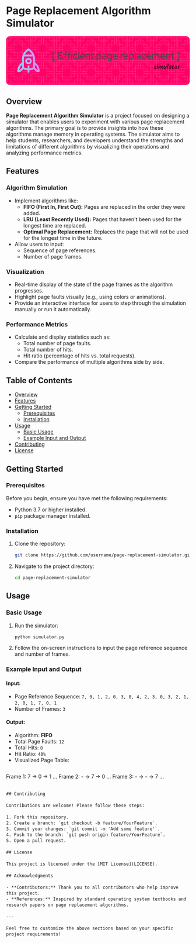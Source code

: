 # Page Replacement Algorithm Simulator

![Project Banner](./github-header-image.png)

## Overview

**Page Replacement Algorithm Simulator** is a project focused on designing a simulator that enables users to experiment with various page replacement algorithms. The primary goal is to provide insights into how these algorithms manage memory in operating systems. The simulator aims to help students, researchers, and developers understand the strengths and limitations of different algorithms by visualizing their operations and analyzing performance metrics.

## Features

### Algorithm Simulation

- Implement algorithms like:
  - **FIFO (First In, First Out):** Pages are replaced in the order they were added.
  - **LRU (Least Recently Used):** Pages that haven't been used for the longest time are replaced.
  - **Optimal Page Replacement:** Replaces the page that will not be used for the longest time in the future.
- Allow users to input:
  - Sequence of page references.
  - Number of page frames.

### Visualization

- Real-time display of the state of the page frames as the algorithm progresses.
- Highlight page faults visually (e.g., using colors or animations).
- Provide an interactive interface for users to step through the simulation manually or run it automatically.

### Performance Metrics

- Calculate and display statistics such as:
  - Total number of page faults.
  - Total number of hits.
  - Hit ratio (percentage of hits vs. total requests).
- Compare the performance of multiple algorithms side by side.

## Table of Contents

- [Overview](#overview)
- [Features](#features)
- [Getting Started](#getting-started)
  - [Prerequisites](#prerequisites)
  - [Installation](#installation)
- [Usage](#usage)
  - [Basic Usage](#basic-usage)
  - [Example Input and Output](#example-input-and-output)
- [Contributing](#contributing)
- [License](#license)

## Getting Started

### Prerequisites

Before you begin, ensure you have met the following requirements:

- Python 3.7 or higher installed.
- `pip` package manager installed.

### Installation

1. Clone the repository:
   ```bash
   git clone https://github.com/username/page-replacement-simulator.git
   ```
2. Navigate to the project directory:
   ```bash
   cd page-replacement-simulator
   ```


## Usage

### Basic Usage

1. Run the simulator:
   ```bash
   python simulator.py
   ```
2. Follow the on-screen instructions to input the page reference sequence and number of frames.

### Example Input and Output

#### Input:
- Page Reference Sequence: `7, 0, 1, 2, 0, 3, 0, 4, 2, 3, 0, 3, 2, 1, 2, 0, 1, 7, 0, 1`
- Number of Frames: `3`

#### Output:
- Algorithm: **FIFO**
- Total Page Faults: `12`
- Total Hits: `8`
- Hit Ratio: `40%`
- Visualized Page Table:
  ```
Frame 1: 7  -> 0  -> 1 ...
Frame 2: -  -> 7  -> 0 ...
Frame 3: -  -> -  -> 7 ...
  ```

## Contributing

Contributions are welcome! Please follow these steps:

1. Fork this repository.
2. Create a branch: `git checkout -b feature/YourFeature`.
3. Commit your changes: `git commit -m 'Add some feature'`.
4. Push to the branch: `git push origin feature/YourFeature`.
5. Open a pull request.

## License

This project is licensed under the [MIT License](LICENSE).

## Acknowledgments

- **Contributors:** Thank you to all contributors who help improve this project.
- **References:** Inspired by standard operating system textbooks and research papers on page replacement algorithms.

---

Feel free to customize the above sections based on your specific project requirements!
